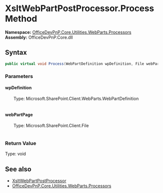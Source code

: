# XsltWebPartPostProcessor.Process Method  
  

**Namespace:** [OfficeDevPnP.Core.Utilities.WebParts.Processors](OfficeDevPnP.Core.Utilities.WebParts.Processors.md)  
**Assembly:** OfficeDevPnP.Core.dll  
## Syntax
```C#
public virtual void Process(WebPartDefinition wpDefinition, File webPartPage)
```
### Parameters
#### wpDefinition  
&emsp;&emsp;Type: Microsoft.SharePoint.Client.WebParts.WebPartDefinition  
&emsp;&emsp;  

  

#### webPartPage  
&emsp;&emsp;Type: Microsoft.SharePoint.Client.File  
&emsp;&emsp;  

  

### Return Value
Type: void  

## See also
- [XsltWebPartPostProcessor](OfficeDevPnP.Core.Utilities.WebParts.Processors.XsltWebPartPostProcessor.md) 
- [OfficeDevPnP.Core.Utilities.WebParts.Processors](OfficeDevPnP.Core.Utilities.WebParts.Processors.md) 
